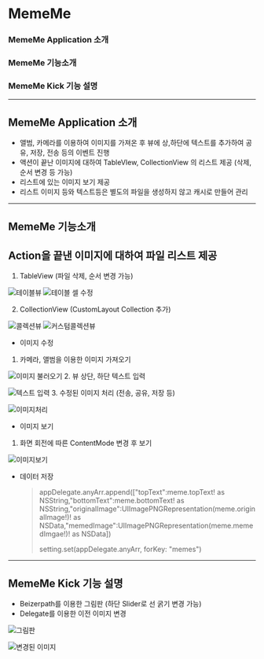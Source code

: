 # MemeMe

### MemeMe Application 소개
### MemeMe 기능소개
### MemeMe Kick 기능 설명


-----------
## MemeMe Application 소개
* 앨범, 카메라를 이용하여 이미지를 가져온 후 뷰에 상,하단에 텍스트를 추가하여 공유, 저장, 전송 등의 이벤트 진행
* 액션이 끝난 이미지에 대하여 TableVIew, CollectionView 의 리스트 제공 (삭제, 순서 변경 등 가능)
* 리스트에 있는 이미지 보기 제공
* 리스트 이미지 등와 텍스트등은 별도의 파일을 생성하지 않고 캐시로 만들어 관리
-----------
## MemeMe 기능소개


## Action을 끝낸 이미지에 대하여 파일 리스트 제공
1. TableView (파일 삭제, 순서 변경 가능)

![테이블뷰](https://github.com/BoostCamp/LimboMemeMe-Doohwan/blob/master/%EC%8A%A4%ED%81%AC%EB%A6%B0%EC%83%B7%202017-01-28%20%EC%98%A4%ED%9B%84%204.30.29.png)
![테이블 셀 수정](https://github.com/BoostCamp/LimboMemeMe-Doohwan/blob/master/%EC%8A%A4%ED%81%AC%EB%A6%B0%EC%83%B7%202017-01-28%20%EC%98%A4%ED%9B%84%204.31.31.png)

2. CollectionView (CustomLayout Collection 추가)

![콜렉션뷰](https://github.com/BoostCamp/LimboMemeMe-Doohwan/blob/master/%EC%8A%A4%ED%81%AC%EB%A6%B0%EC%83%B7%202017-01-28%20%EC%98%A4%ED%9B%84%204.30.43.png)
![커스텀콜렉션뷰](https://github.com/BoostCamp/LimboMemeMe-Doohwan/blob/master/%EC%8A%A4%ED%81%AC%EB%A6%B0%EC%83%B7%202017-01-28%20%EC%98%A4%ED%9B%84%204.30.55.png)

* 이미지 수정
1. 카메라, 앨범을 이용한 이미지 가져오기

![이미지 불러오기](https://github.com/BoostCamp/LimboMemeMe-Doohwan/blob/master/%EC%8A%A4%ED%81%AC%EB%A6%B0%EC%83%B7%202017-01-28%20%EC%98%A4%ED%9B%84%205.32.50.png)
2. 뷰 상단, 하단 텍스트 입력 

![텍스트 입력](https://github.com/BoostCamp/LimboMemeMe-Doohwan/blob/master/%EC%8A%A4%ED%81%AC%EB%A6%B0%EC%83%B7%202017-01-28%20%EC%98%A4%ED%9B%84%205.33.25.png)
3. 수정된 이미지 처리 (전송, 공유, 저장 등)

![이미지처리](https://github.com/BoostCamp/LimboMemeMe-Doohwan/blob/master/%EC%8A%A4%ED%81%AC%EB%A6%B0%EC%83%B7%202017-01-28%20%EC%98%A4%ED%9B%84%204.32.14.png)

* 이미지 보기
1. 화면 회전에 따른 ContentMode 변경 후 보기

![이미지보기](https://github.com/BoostCamp/LimboMemeMe-Doohwan/blob/master/%EC%8A%A4%ED%81%AC%EB%A6%B0%EC%83%B7%202017-01-28%20%EC%98%A4%ED%9B%84%204.31.18.png) 

* 데이터 저장
    <blockquote>
  <p>    appDelegate.anyArr.append(["topText":meme.topText! as NSString,"bottomText":meme.bottomText! as NSString,"originalImage":UIImagePNGRepresentation(meme.originalImage!)! as NSData,"memedImage":UIImagePNGRepresentation(meme.memedImgae!)! as NSData])
    
    setting.set(appDelegate.anyArr, forKey: "memes") </p>
</blockquote>

-------------
## MemeMe Kick 기능 설명 

* Beizerpath를 이용한 그림판 (하단 Slider로 선 굵기 변경 가능)
* Delegate를 이용한 이전 이미지 변경

![그림판](https://github.com/BoostCamp/LimboMemeMe-Doohwan/blob/master/%EC%8A%A4%ED%81%AC%EB%A6%B0%EC%83%B7%202017-01-28%20%EC%98%A4%ED%9B%84%204.33.37.png)

![변경된 이미지](https://github.com/BoostCamp/LimboMemeMe-Doohwan/blob/master/%EC%8A%A4%ED%81%AC%EB%A6%B0%EC%83%B7%202017-01-28%20%EC%98%A4%ED%9B%84%204.33.49.png)
